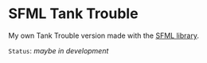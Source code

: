 # SFML Tank Trouble
My own Tank Trouble version made with the [SFML library](https://www.sfml-dev.org/).

`Status`: _maybe in development_
